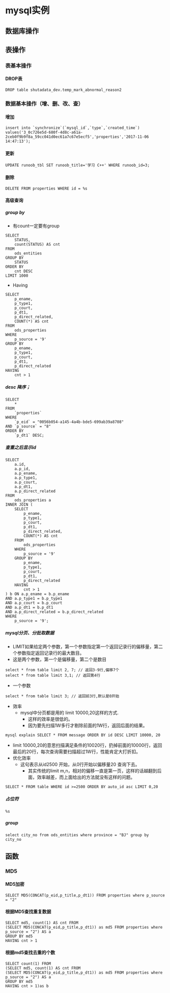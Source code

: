 # mysql实例
## 数据库操作
## 表操作
### 表基本操作
#### DROP表
```mysql
DROP table shutadata_dev.temp_mark_abnormal_reason2
```
### 数据基本操作（增、删、改、查）

#### 增加

```mysql
insert into `synchronize`(`mysql_id`,`type`,`created_time`) values('3_0c726e5d-680f-4d8c-a61a-2ceb0f9b9f8a_59cc041d0ec61a7c67e5ecf5','properties','2017-11-06 14:47:13');
```

#### 更新

```mysql
UPDATE runoob_tbl SET runoob_title='学习 C++' WHERE runoob_id=3;
```

#### 删除

```mysql
DELETE FROM properties WHERE id = %s
```
#### 高级查询

##### group by

- 有count一定要有group

```mysql
SELECT
	STATUS,
	count(STATUS) AS cnt
FROM
	ods_entities
GROUP BY
	STATUS
ORDER BY
	cnt DESC
LIMIT 1000
```
- Having
```mysql
SELECT
	p_ename,
	p_type1,
	p_court,
	p_dt1,
	p_direct_related,
	COUNT(*) AS cnt
FROM
	ods_properties
WHERE
	p_source = '9'
GROUP BY
	p_ename,
	p_type1,
	p_court,
	p_dt1,
	p_direct_related
HAVING
	cnt > 1
```
##### desc 降序；
```mysql
SELECT
	*
FROM
	`properties`
WHERE
	`p_eid` = "0056b054-a145-4a4b-bde5-699ab39a8708"
AND `p_source` = "8"
ORDER BY
	`p_dt1` DESC;
```
##### 查重之后显示id

```mysql
SELECT
	a.id,
	a.p_id,
	a.p_ename,
	a.p_type1,
	a.p_court,
	a.p_dt1,
	a.p_direct_related
FROM
	ods_properties a
INNER JOIN (
	SELECT
		p_ename,
		p_type1,
		p_court,
		p_dt1,
		p_direct_related,
		COUNT(*) AS cnt
	FROM
		ods_properties
	WHERE
		p_source = '9'
	GROUP BY
		p_ename,
		p_type1,
		p_court,
		p_dt1,
		p_direct_related
	HAVING
		cnt > 1
) b ON a.p_ename = b.p_ename
AND a.p_type1 = b.p_type1
AND a.p_court = b.p_court
AND a.p_dt1 = b.p_dt1
AND a.p_direct_related = b.p_direct_related
WHERE
	p_source = '9';
```
##### mysql分页、分批取数据
- LIMIT如果给定两个参数，第一个参数指定第一个返回记录行的偏移量，第二个参数指定返回记录行的最大数目。
- 这是两个参数，第一个是偏移量，第二个是数目
```mysql
select * from table limit 2, 7; // 返回3-9行,偏移7个
select * from table limit 3,1; // 返回第4行
```
- 一个参数
```mysql
select * from table limit 3; // 返回前3行,默认是0开始
```
- 效率
   - mysql中分页都是用的 limit 10000,20这样的方式.
     - 这样的效率是很低的。
     - 因为要先扫描1W多行才剔除前面的1W行，返回后面的结果。
```mysql
mysql explain SELECT * FROM message ORDER BY id DESC LIMIT 10000, 20
```
- limit 10000,20的意思扫描满足条件的10020行，扔掉前面的10000行，返回最后的20行，每次查询需要扫描超过1W行，性能肯定大打折扣。
- 优化效率
   - 这句表示从id2500 开始，从0行开始以偏移量20 查询下去。
     - 其实传统的limit m,n，相对的偏移一直是第一页，这样的话越翻到后面，效率越差，而上面给出的方法就没有这样的问题。
```mysql
SELECT * FROM table WHERE id >=2500 ORDER BY auto_id asc LIMIT 0,20
```
##### 占位符
```mysql
%s
```
##### group
```mysql
select city_no from ods_entities where province = "BJ" group by city_no
```
## 函数

### MD5

#### MD5加密

```mysql
SELECT MD5(CONCAT(p_eid,p_title,p_dt1)) FROM properties where p_source = "2"
```

#### 根据MD5查找重复数据

```mysql
SELECT md5, count(1) AS cnt FROM
(SELECT MD5(CONCAT(p_eid,p_title,p_dt1)) as md5 FROM properties where p_source = "2") AS a 
GROUP BY md5
HAVING cnt > 1
```

#### 根据md5查找去重的个数

```mysql
SELECT count(1) FROM
(SELECT md5, count(1) AS cnt FROM
(SELECT MD5(CONCAT(p_eid,p_title,p_dt1)) as md5 FROM properties where p_source = "2") AS a 
GROUP BY md5
HAVING cnt > 1)as b
```

